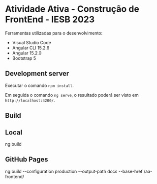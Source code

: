 # Atividade Ativa - Construção de FrontEnd - IESB 2023

Ferramentas utilizadas para o desenvolvimento:
* Visual Studio Code
* Angular CLI 15.2.6
* Angular 15.2.0
* Bootstrap 5

## Development server
Executar o comando `npm install`.

Em seguida o comando `ng serve`, o resultado poderá ser visto em `http://localhost:4200/`.

## Build

## Local
ng build

## GitHub Pages
ng build --configuration production --output-path docs --base-href /aa-frontend/
